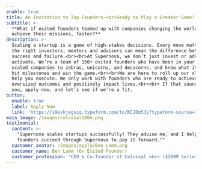 ```yaml
---
enable: true
title: An Invitation to Top Founders—<br>Ready to Play a Greater Game?
subtitle: >-
  **What if exited founders teamed up with companies changing the world to
  achieve their missions, faster?**
description: >-
  Scaling a startup is a game of high-stakes decisions. Every move matters, and
  the right investors, mentors and advisors can mean the difference between
  success and failure.<br><br>At Supernova, we don’t just invest or advise—we
  activate. We’re a team of 150+ exited founders who have been in your shoes,
  scaled companies to zebras, unicorns, and decacorns, and know what it takes to
  hit milestones and win the game.<br><br>We are here to roll up our sleeves and
  help you execute. We only work with founders who are ready to achieve
  oversized outcomes and positively impact lives.<br><br> If that sounds like
  you, apply now, and let’s see if we’re a fit. 
button:
  enable: true
  label: Apply Now
  link: 'https://i9evkjegsiq.typeform.com/to/KCJDm5Jy?typeform-source=1supernova.com'
main_image: /images/colossal200m.png
testimonial:
  content: >-
    "Supernova scales startups successfully! They advise me, and I help other
    founders succeed through Supernova to pay it forward.""
  customer_avatar: /images/apply/Ben Lamm.png
  customer_name: Ben Lamm (6x Exited Founder)
  customer_profession: 'CEO & Co-founder of Colossal <br> ($200M Series C: $10B Valuation) '
---
```


